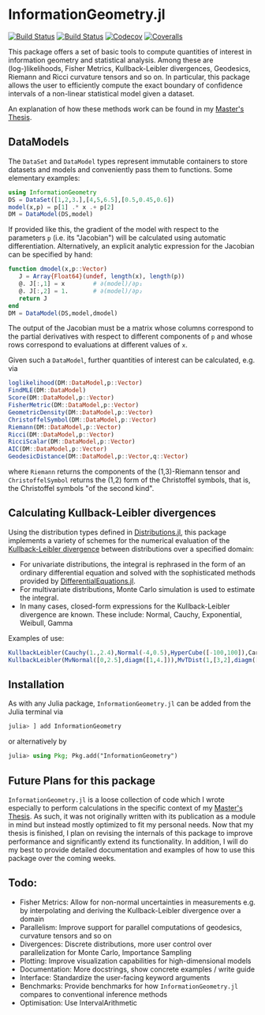 # InformationGeometry.jl
[![Build Status](https://travis-ci.com/RafaelArutjunjan/InformationGeometry.jl.svg?branch=master)](https://travis-ci.com/RafaelArutjunjan/InformationGeometry.jl)
[![Build Status](https://ci.appveyor.com/api/projects/status/github/RafaelArutjunjan/InformationGeometry.jl?svg=true)](https://ci.appveyor.com/project/RafaelArutjunjan/InformationGeometry-jl)
[![Codecov](https://codecov.io/gh/RafaelArutjunjan/InformationGeometry.jl/branch/master/graph/badge.svg)](https://codecov.io/gh/RafaelArutjunjan/InformationGeometry.jl)
[![Coveralls](https://coveralls.io/repos/github/RafaelArutjunjan/InformationGeometry.jl/badge.svg?branch=master)](https://coveralls.io/github/RafaelArutjunjan/InformationGeometry.jl?branch=master)

This package offers a set of basic tools to compute quantities of interest in information geometry and statistical analysis.
Among these are (log-)likelihoods, Fisher Metrics, Kullback-Leibler divergences, Geodesics, Riemann and Ricci curvature tensors and so on.
In particular, this package allows the user to efficiently compute the exact boundary of confidence intervals of a non-linear statistical model given a dataset.

An explanation of how these methods work can be found in my [Master's Thesis](https://github.com/RafaelArutjunjan/Master-Thesis).


DataModels
----------
The `DataSet` and `DataModel` types represent immutable containers to store datasets and models and conveniently pass them to functions.
Some elementary examples:
```julia
using InformationGeometry
DS = DataSet([1,2,3.],[4,5,6.5],[0.5,0.45,0.6])
model(x,p) = p[1] .* x .+ p[2]
DM = DataModel(DS,model)
```
If provided like this, the gradient of the model with respect to the parameters `p` (i.e. its "Jacobian") will be calculated using automatic differentiation. Alternatively, an explicit analytic expression for the Jacobian can be specified by hand:
```julia
function dmodel(x,p::Vector)
   J = Array{Float64}(undef, length(x), length(p))
   @. J[:,1] = x        # ∂(model)/∂p₁
   @. J[:,2] = 1.       # ∂(model)/∂p₂
   return J
end
DM = DataModel(DS,model,dmodel)
```
The output of the Jacobian must be a matrix whose columns correspond to the partial derivatives with respect to different components of `p` and whose rows correspond to evaluations at different values of `x`.

Given such a `DataModel`, further quantities of interest can be calculated, e.g. via
```julia
loglikelihood(DM::DataModel,p::Vector)
FindMLE(DM::DataModel)
Score(DM::DataModel,p::Vector)
FisherMetric(DM::DataModel,p::Vector)
GeometricDensity(DM::DataModel,p::Vector)
ChristoffelSymbol(DM::DataModel,p::Vector)
Riemann(DM::DataModel,p::Vector)
Ricci(DM::DataModel,p::Vector)
RicciScalar(DM::DataModel,p::Vector)
AIC(DM::DataModel,p::Vector)
GeodesicDistance(DM::DataModel,p::Vector,q::Vector)
```
where `Riemann` returns the components of the (1,3)-Riemann tensor and `ChristoffelSymbol` returns the (1,2) form of the Christoffel symbols, that is, the Christoffel symbols "of the second kind".


Calculating Kullback-Leibler divergences
----------------------------------------
Using the distribution types defined in [Distributions.jl](https://github.com/JuliaStats/Distributions.jl), this package implements a variety of schemes for the numerical evaluation of the [Kullback-Leibler divergence](https://en.wikipedia.org/wiki/Kullback–Leibler_divergence) between distributions over a specified domain:
* For univariate distributions, the integral is rephrased in the form of an ordinary differential equation and solved with the sophisticated methods provided by [DifferentialEquations.jl](https://github.com/SciML/DifferentialEquations.jl).
* For multivariate distributions, Monte Carlo simulation is used to estimate the integral.
* In many cases, closed-form expressions for the Kullback-Leibler divergence are known. These include: Normal, Cauchy, Exponential, Weibull, Gamma

Examples of use:
```julia
KullbackLeibler(Cauchy(1.,2.4),Normal(-4,0.5),HyperCube([-100,100]),Carlo=false,tol=1e-12)
KullbackLeibler(MvNormal([0,2.5],diagm([1,4.])),MvTDist(1,[3,2],diagm([2.,3.])),HyperCube([[-50,50],[-50,50]]),N=Int(1e8))
```

Installation
------------
As with any Julia package, `InformationGeometry.jl` can be added from the Julia terminal via
```julia
julia> ] add InformationGeometry
```
or alternatively by
```julia
julia> using Pkg; Pkg.add("InformationGeometry")
```

Future Plans for this package
-----------------------------
`InformationGeometry.jl` is a loose collection of code which I wrote especially to perform calculations in the specific context of my [Master's Thesis](https://github.com/RafaelArutjunjan/Master-Thesis). As such, it was not originally written with its publication as a module in mind but instead mostly optimized to fit my personal needs. Now that my thesis is finished, I plan on revising the internals of this package to improve performance and significantly extend its functionality. In addition, I will do my best to provide detailed documentation and examples of how to use this package over the coming weeks.


Todo:
-----
* Fisher Metrics: Allow for non-normal uncertainties in measurements e.g. by interpolating and deriving the Kullback-Leibler divergence over a domain
* Parallelism: Improve support for parallel computations of geodesics, curvature tensors and so on
* Divergences: Discrete distributions, more user control over parallelization for Monte Carlo, Importance Sampling
* Plotting: Improve visualization capabilities for high-dimensional models
* Documentation: More docstrings, show concrete examples / write guide
* Interface: Standardize the user-facing keyword arguments
* Benchmarks: Provide benchmarks for how `InformationGeometry.jl` compares to conventional inference methods
* Optimisation: Use IntervalArithmetic

